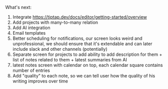 What's next:

1. Integrate https://tiptap.dev/docs/editor/getting-started/overview
2. Add projects with many-to-many relation
3. Add AI integration
4. Email templates
5. Better scheduling for notifications, our screen looks weird and unprofessional, we should ensure that it's extendable and can later include slack and other channels (potentially)
6. Separate screen for projects to add ability to add description for them + list of notes related to them + latest summaries from AI
7. latest notes screen with calendar on top, each calendar square contains number of entries
8. Add "quality" to each note, so we can tell user how the quality of his writing improves over time
